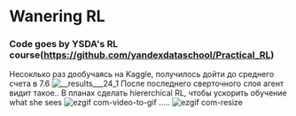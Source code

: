 # Wanering RL
### Code goes by YSDA's RL course(https://github.com/yandexdataschool/Practical_RL)
Несоклько раз дообучаясь на Kaggle, получилось дойти до среднего счета в 7.6
![__results___24_1](https://github.com/JakobDen/RLWandering/assets/54845271/0cd33c2a-1533-4139-9235-e306d73e60ae)
После последнего сверточного слоя агент видит такое.. В планах сделать hiererchical RL, чтобы ускорить обучение
what she sees
![ezgif com-video-to-gif](https://github.com/JakobDen/RLWandering/assets/54845271/5c32be0a-50f3-4fbb-babb-8e13e5be202a)
.....
![ezgif com-resize](https://github.com/JakobDen/RLWandering/assets/54845271/26b9c2cd-a03a-4291-bf09-dd6f63880265)


